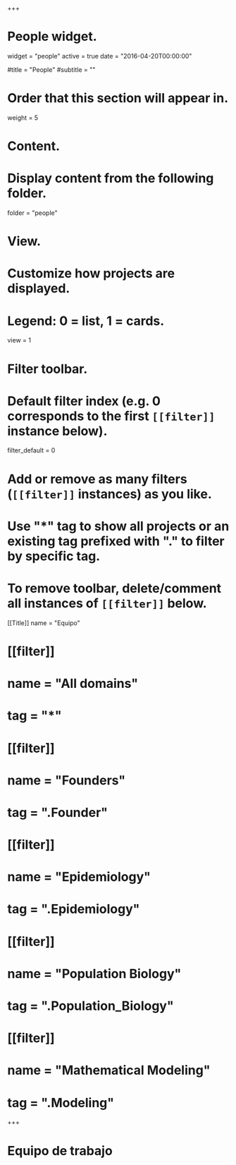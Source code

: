 +++
# People widget.
widget = "people"
active = true
date = "2016-04-20T00:00:00"

#title = "People"
#subtitle = ""

# Order that this section will appear in.
weight = 5

# Content.
# Display content from the following folder.

folder = "people"

# View.
# Customize how projects are displayed.
# Legend: 0 = list, 1 = cards.
view = 1

# Filter toolbar.

# Default filter index (e.g. 0 corresponds to the first `[[filter]]` instance below).
 filter_default = 0

# Add or remove as many filters (`[[filter]]` instances) as you like.
# Use "*" tag to show all projects or an existing tag prefixed with "." to filter by specific tag.
# To remove toolbar, delete/comment all instances of `[[filter]]` below.

[[Title]]
  name = "Equipo"
# 
# [[filter]]
#    name = "All domains"
#    tag = "*"
#    
# [[filter]]
#   name = "Founders"
#   tag = ".Founder"
# 
# [[filter]]
#   name = "Epidemiology"
#   tag = ".Epidemiology"
# 
# [[filter]]
#   name = "Population Biology"
#   tag = ".Population_Biology"
# 
# [[filter]]
#   name = "Mathematical Modeling"
#   tag = ".Modeling"

+++

# Equipo de trabajo
<br>
